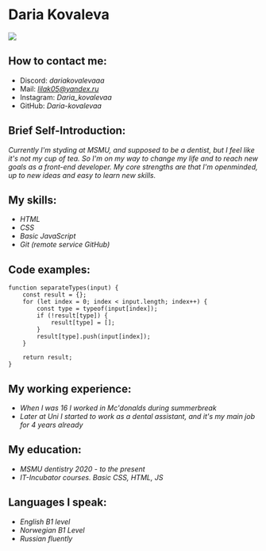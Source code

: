 
# Daria Kovaleva
![](c:\Users\Admin\Downloads\IMG_7360.jpg)
## How to contact me:
* Discord: *dariakovalevaaa*
* Mail: *lilak05@yandex.ru*
* Instagram: *Daria_kovalevaa*
* GitHub: *Daria-kovalevaa*
## Brief Self-Introduction:
*Currently I'm styding at MSMU, and supposed to be a dentist, but I feel like it's not my cup of tea. So I'm on my way to change my life and to reach new goals as a front-end developer. My core strengths are that I'm openminded, up to new ideas and easy to learn new skills.*
## My skills:
* *HTML*
* *CSS*
* *Basic JavaScript*
* *Git (remote service GitHub)*
## Code examples:

``` 
function separateTypes(input) {
    const result = {}; 
    for (let index = 0; index < input.length; index++) {
        const type = typeof(input[index]);
        if (!result[type]) {
            result[type] = [];
        }
        result[type].push(input[index]);
    }

    return result; 
}
```

## My working experience:
* *When I was 16 I worked in Mc'donalds during summerbreak*
* *Later at Uni I started to work as a dental assistant, and it's my main job for 4 years already*

## My education:
 * *MSMU dentistry 2020 - to the present*
 * *IT-Incubator courses. Basic CSS, HTML, JS*

## Languages I speak:
  * *English B1 level*
  * *Norwegian B1 Level*
  * *Russian fluently*


